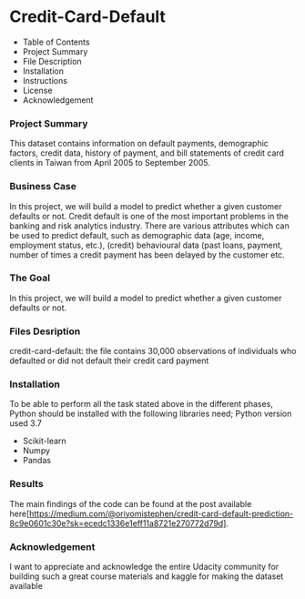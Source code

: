 # Credit-Card-Default
* Table of Contents
* Project Summary
* File Description
* Installation
* Instructions
* License
* Acknowledgement

### Project Summary
This dataset contains information on default payments, demographic factors, credit data, history of payment, and bill statements of credit card clients in Taiwan from April 2005 to September 2005.

### Business Case
In this project, we will build a model to predict whether a given customer defaults or not. Credit default is one of the most important problems in the banking and risk analytics industry. There are various attributes which can be used to predict default, such as demographic data (age, income, employment status, etc.), (credit) behavioural data (past loans, payment, number of times a credit payment has been delayed by the customer etc.

### The Goal
In this project, we will build a model to predict whether a given customer defaults or not.

### Files Desription
credit-card-default: the file contains 30,000 observations of individuals who defaulted or did not default their credit card payment

### Installation
To be able to perform all the task stated above in the different phases, Python should be installed with the following libraries need; Python version used 3.7

* Scikit-learn
* Numpy
* Pandas

### Results
The main findings of the code can be found at the post available here[https://medium.com/@oriyomistephen/credit-card-default-prediction-8c9e0601c30e?sk=ecedc1336e1eff11a8721e270772d79d].


### Acknowledgement
I want to appreciate and acknowledge the entire Udacity community for building such a great course materials and kaggle for making the dataset available
